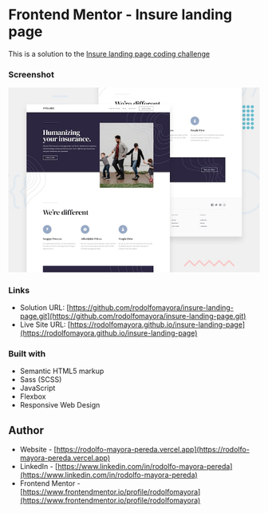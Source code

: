 # Frontend Mentor - Insure landing page

This is a solution to the  [Insure landing page coding challenge](https://www.frontendmentor.io/challenges/insure-landing-page-uTU68JV8)


### Screenshot

![](./design/desktop-preview.jpg)


### Links

- Solution URL: [https://github.com/rodolfomayora/insure-landing-page.git](https://github.com/rodolfomayora/insure-landing-page.git)
- Live Site URL: [https://rodolfomayora.github.io/insure-landing-page](https://rodolfomayora.github.io/insure-landing-page)


### Built with

- Semantic HTML5 markup
- Sass (SCSS)
- JavaScript
- Flexbox
- Responsive Web Design


## Author

- Website - [https://rodolfo-mayora-pereda.vercel.app](https://rodolfo-mayora-pereda.vercel.app)
- LinkedIn - [https://www.linkedin.com/in/rodolfo-mayora-pereda](https://www.linkedin.com/in/rodolfo-mayora-pereda)
- Frontend Mentor - [https://www.frontendmentor.io/profile/rodolfomayora](https://www.frontendmentor.io/profile/rodolfomayora)